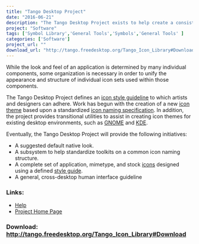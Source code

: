 ```yaml
---
title: "Tango Desktop Project"
date: "2016-06-21"
description: "The Tango Desktop Project exists to help create a consistent graphical user interface experience for free and Open Source software."
project: "Software"
tags: ['Symbol Library','General Tools','Symbols','General Tools' ]
categories: ['Software']
project_url: ""
download_url: "http://tango.freedesktop.org/Tango_Icon_Library#Download"
---
```

While the look and feel of an application is determined by many individual components, some organization is necessary in order to unify the appearance and structure of individual icon sets used within those components.

The Tango Desktop Project defines an <a guidelines="" href="" icon="" tango="" theme="" title="">icon style guideline</a> to which artists and designers can adhere. Work has begun with the creation of a new <a href="" icon="" library="" tango="" title="">icon theme</a> based upon a standardized <a href="" icon="" naming="" specification="" standard="" title="">icon naming specification</a>. In addition, the project provides transitional utilities to assist in creating icon themes for existing desktop environments, such as <a class="" external="" href="" http:="" nofollow="" rel="" text="" title="">GNOME</a> and <a class="" external="" href="" http:="" nofollow="" rel="" text="" title="">KDE</a>.

  
Eventually, the Tango Desktop Project will provide the following initiatives:

- A suggested default native look.
- A subsystem to help standardize toolkits on a common icon naming structure.
- A complete set of application, mimetype, and stock <a href="" icon="" library="" tango="" title="">icons</a> designed using a defined <a guidelines="" href="" icon="" tango="" theme="" title="">style guide</a>.
- A general, cross-desktop human interface guideline

### Links:
- <a href="http://www.oatsoft.org/Software/tango-desktop-project/help">Help</a>
- <a href="http://tango.freedesktop.org/Tango_Desktop_Project">Project Home Page</a>

### Download: http://tango.freedesktop.org/Tango_Icon_Library#Download 